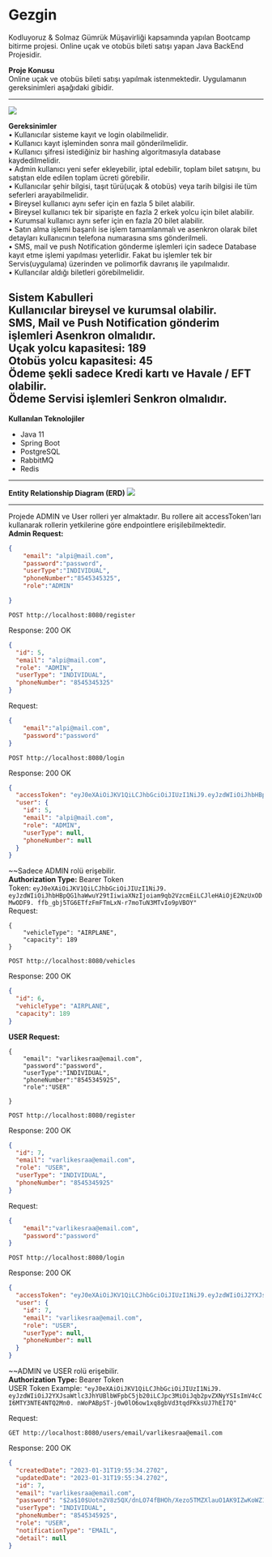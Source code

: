 # Gezgin
Kodluyoruz &amp; Solmaz Gümrük Müşavirliği kapsamında yapılan Bootcamp bitirme projesi. Online uçak ve otobüs bileti satışı yapan Java BackEnd Projesidir.


**Proje Konusu**  
Online uçak ve otobüs bileti satışı yapılmak istenmektedir. Uygulamanın gereksinimleri
aşağıdaki gibidir.  

---
![](gezgin-diagram.png)  

**Gereksinimler**  
• Kullanıcılar sisteme kayıt ve login olabilmelidir.  
• Kullanıcı kayıt işleminden sonra mail gönderilmelidir.  
• Kullanıcı şifresi istediğiniz bir hashing algoritmasıyla database kaydedilmelidir.  
• Admin kullanıcı yeni sefer ekleyebilir, iptal edebilir, toplam bilet satışını, bu satıştan
elde edilen toplam ücreti görebilir.  
• Kullanıcılar şehir bilgisi, taşıt türü(uçak & otobüs) veya tarih bilgisi ile tüm seferleri
arayabilmelidir.  
• Bireysel kullanıcı aynı sefer için en fazla 5 bilet alabilir.  
• Bireysel kullanıcı tek bir siparişte en fazla 2 erkek yolcu için bilet alabilir.  
• Kurumsal kullanıcı aynı sefer için en fazla 20 bilet alabilir.  
• Satın alma işlemi başarılı ise işlem tamamlanmalı ve asenkron olarak bilet detayları
kullanıcının telefona numarasına sms gönderilmeli.  
• SMS, mail ve push Notification gönderme işlemleri için sadece Database kayıt etme
işlemi yapılması yeterlidir. Fakat bu işlemler tek bir Servis(uygulama) üzerinden ve
polimorfik davranış ile yapılmalıdır.  
• Kullancılar aldığı biletleri görebilmelidir.


**Sistem Kabulleri**  
Kullanıcılar bireysel ve kurumsal olabilir.  
SMS, Mail ve Push Notification gönderim işlemleri Asenkron olmalıdır.  
Uçak yolcu kapasitesi: 189  
Otobüs yolcu kapasitesi: 45  
Ödeme şekli sadece Kredi kartı ve Havale / EFT olabilir.  
Ödeme Servisi işlemleri Senkron olmalıdır.
---
**Kullanılan Teknolojiler**
- Java 11
- Spring Boot
- PostgreSQL
- RabbitMQ
- Redis

---
**Entity Relationship Diagram (ERD)**
![](gezginERD.png)

---
Projede ADMIN ve User rolleri yer almaktadır. Bu rollere ait accessToken'ları kullanarak rollerin yetkilerine
göre endpointlere erişilebilmektedir.  
**Admin Request:**
``` json
{
    "email": "alpi@mail.com",
    "password":"password",
    "userType":"INDIVIDUAL",
    "phoneNumber":"8545345325",
    "role":"ADMIN"

}
```
```http
POST http://localhost:8080/register
```
Response: 200 OK
```json
{
  "id": 5,
  "email": "alpi@mail.com",
  "role": "ADMIN",
  "userType": "INDIVIDUAL",
  "phoneNumber": "8545345325"
}
```
Request:
``` json
{
    "email":"alpi@mail.com",
    "password":"password"
}
```
```http
POST http://localhost:8080/login
```
Response: 200 OK
```json
{
  "accessToken": "eyJ0eXAiOiJKV1QiLCJhbGciOiJIUzI1NiJ9.eyJzdWIiOiJhbHBpQG1haWwuY29tIiwiaXNzIjoiam9qb2VzcmEiLCJleHAiOjE2NzUxODMwODF9.ffb_gbj5TG6ETfzFmFTmLxN-r7moTuN3MTvIo9pVBOY",
  "user": {
    "id": 5,
    "email": "alpi@mail.com",
    "role": "ADMIN",
    "userType": null,
    "phoneNumber": null
  }
}
```
~~Sadece ADMIN rolü erişebilir.  
**Authorization Type:**  Bearer Token  
Token: ``eyJ0eXAiOiJKV1QiLCJhbGciOiJIUzI1NiJ9.
eyJzdWIiOiJhbHBpQG1haWwuY29tIiwiaXNzIjoiam9qb2VzcmEiLCJleHAiOjE2NzUxODMwODF9.
ffb_gbj5TG6ETfzFmFTmLxN-r7moTuN3MTvIo9pVBOY"``  
Request:
```
{
    "vehicleType": "AIRPLANE",
    "capacity": 189
}
```
```http
POST http://localhost:8080/vehicles
```
Response: 200 OK
```json
{
  "id": 6,
  "vehicleType": "AIRPLANE",
  "capacity": 189
}
```
**USER Request:**
```
{
    "email": "varlikesraa@email.com",
    "password":"password",
    "userType":"INDIVIDUAL",
    "phoneNumber":"8545345925",
    "role":"USER"

}
```
```http
POST http://localhost:8080/register
```
Response: 200 OK
```json
{
  "id": 7,
  "email": "varlikesraa@email.com",
  "role": "USER",
  "userType": "INDIVIDUAL",
  "phoneNumber": "8545345925"
}
```
Request:
``` json
{
    "email":"varlikesraa@email.com",
    "password":"password"
}
```
```http
POST http://localhost:8080/login
```
Response: 200 OK
```json
{
  "accessToken": "eyJ0eXAiOiJKV1QiLCJhbGciOiJIUzI1NiJ9.eyJzdWIiOiJ2YXJsaWtlc3JhYUBlbWFpbC5jb20iLCJpc3MiOiJqb2pvZXNyYSIsImV4cCI6MTY3NTE4NTQ2Mn0.nWoPABpST-j0w0lO6ow1xq8gbVd3tqdFKksUJ7hEI7Q",
  "user": {
    "id": 7,
    "email": "varlikesraa@email.com",
    "role": "USER",
    "userType": null,
    "phoneNumber": null
  }
}
```
~~ADMIN ve USER rolü erişebilir.  
**Authorization Type:** Bearer Token  
USER Token Example: ```"eyJ0eXAiOiJKV1QiLCJhbGciOiJIUzI1NiJ9.
eyJzdWIiOiJ2YXJsaWtlc3JhYUBlbWFpbC5jb20iLCJpc3MiOiJqb2pvZXNyYSIsImV4cCI6MTY3NTE4NTQ2Mn0.
nWoPABpST-j0w0lO6ow1xq8gbVd3tqdFKksUJ7hEI7Q"```

Request:
```http
GET http://localhost:8080/users/email/varlikesraa@email.com
```
Response: 200 OK
```json
{
  "createdDate": "2023-01-31T19:55:34.2702",
  "updatedDate": "2023-01-31T19:55:34.2702",
  "id": 7,
  "email": "varlikesraa@email.com",
  "password": "$2a$10$Uotn2V8z5QX/dnLO74fBHOh/Xezo5TMZXlauO1AK9IZwKoWZ1B8Vy",
  "userType": "INDIVIDUAL",
  "phoneNumber": "8545345925",
  "role": "USER",
  "notificationType": "EMAIL",
  "detail": null
}
```



